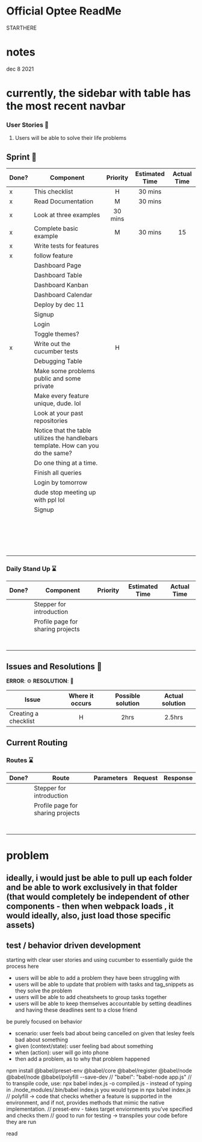 # Official Optee ReadMe


STARTHERE
# notes 

dec 8 2021

# currently, the sidebar with table has the most recent navbar


### User Stories :telescope:

1. Users will be able to solve their life problems

## Sprint :athletic_shoe:

| Done? |                                    Component                                     | Priority | Estimated Time | Actual Time |
| ----- | -------------------------------------------------------------------------------- | :------: | :------------: | :---------: |
| x     | This checklist                                                                   |    H     |    30 mins     |             |
| x     | Read Documentation                                                               |    M     |    30 mins     |             |
| x     | Look at three examples                                                           | 30 mins  |                |             |
| x     | Complete basic example                                                           |    M     |    30 mins     |     15      |
| x     | Write tests for features                                                         |          |                |             |
| x     | follow feature                                                                   |          |                |             |
|       | Dashboard Page                                                                   |          |                |             |
|       | Dashboard Table                                                                  |          |                |             |
|       | Dashboard Kanban                                                                 |          |                |             |
|       | Dashboard Calendar                                                               |          |                |             |
|       | Deploy by dec 11                                                                 |          |                |             |
|       | Signup                                                                           |          |                |             |
|       | Login                                                                            |          |                |             |
|       | Toggle themes?                                                                   |          |                |             |
| x     | Write out the cucumber tests                                                     |    H     |                |             |
|       | Debugging Table                                                                  |          |                |             |
|       | Make some problems public and some private                                       |          |                |             |
|       | Make every feature unique, dude. lol                                             |          |                |             |
|       | Look at your past repositories                                                   |          |                |             |
|       | Notice that the table utilizes the handlebars template. How can you do the same? |          |                |             |
|       | Do one thing at a time.                                                          |          |                |             |
|       | Finish all queries                                                               |          |                |             |
|       | Login by tomorrow                                                                |          |                |             |
|       | dude stop meeting up with ppl lol                                                |          |                |             |
|       | Signup                                                                           |          |                |             |
|       |                                                                                  |          |                |             |
|       |                                                                                  |          |                |             |
|       |                                                                                  |          |                |             |
|       |                                                                                  |          |                |             |
|       |                                                                                  |          |                |             |
|       |                                                                                  |          |                |             |
|       |                                                                                  |          |                |             |
|       |                                                                                  |          |                |             |
|       |                                                                                  |          |                |             |
|       |                                                                                  |          |                |             |
|       |                                                                                  |          |                |             |
|       |                                                                                  |          |                |             |
|       |                                                                                  |          |                |             |
|       |                                                                                  |          |                |             |
|       |                                                                                  |          |                |             |
|       |                                                                                  |          |                |             |
|       |                                                                                  |          |                |             |
|       |                                                                                  |          |                |             |

### Daily Stand Up :hourglass:

| Done? |             Component             | Priority | Estimated Time | Actual Time |
| ----- | --------------------------------- | :------: | :------------: | :---------: |
|       | Stepper for introduction          |          |                |             |
|       | Profile page for sharing projects |          |                |             |
|       |                                   |          |                |             |
|       |                                   |          |                |             |
|       |                                   |          |                |             |
|       |                                   |          |                |             |
|       |                                   |          |                |             |
|       |                                   |          |                |             |
|       |                                   |          |                |             |

## Issues and Resolutions :flashlight:

**ERROR**: :gear:
**RESOLUTION**: :key:

|        Issue         | Where it occurs | Possible solution | Actual solution |
| -------------------- | :-------------: | :---------------: | :-------------: |
| Creating a checklist |        H        |       2hrs        |     2.5hrs      |

## Current Routing 
### Routes :hourglass:

| Done? |             Route             | Parameters | Request | Response |
| ----- | --------------------------------- | :------: | :------------: | :---------: |
|       | Stepper for introduction          |          |                |             |
|       | Profile page for sharing projects |          |                |             |
|       |                                   |          |                |             |
|       |                                   |          |                |             |
|       |                                   |          |                |             |
|       |                                   |          |                |             |
|       |                                   |          |                |             |
|       |                                   |          |                |             |
|       |                                   |          |                |             |

# problem

## ideally, i would just be able to pull up each folder and be able to work exclusively in that folder (that would completely be independent of other components - then when webpack loads , it would ideally, also, just load those specific assets)

## test / behavior driven development

starting with clear user stories and using cucumber to essentially guide the process here

* users will be able to add a problem they have been struggling with
* users will be able to update that problem with tasks and tag_snippets as they solve the problem
* users will be able to add cheatsheets to group tasks together 
* users will be able to keep themselves accountable by setting deadlines and having these deadlines sent to a close friend

be purely focused on behavior
* scenario: user feels bad about being cancelled on 
given that lesley feels bad about something 
* given (context/state): user feeling bad about something
* when (action): user will go into phone
* then add a problem, as to why that problem happened

npm install @babel/preset-env @babel/core @babel/register @babel/node @babel/node @babel/polyfill --save-dev
// "babel": "babel-node app.js"
// to transpile code, use: npx babel index.js -o compiled.js -  instead of typing in ./node_modules/.bin/babel index.js you would type in npx babel index.js 
// polyfill -> code that checks whether a feature is supported in the environment, and if not, provides methods that mimic the native implementation.
// preset-env - takes target enviornments you've specified and checks them
// good to run for testing -> transpiles your code before they are run 

read
